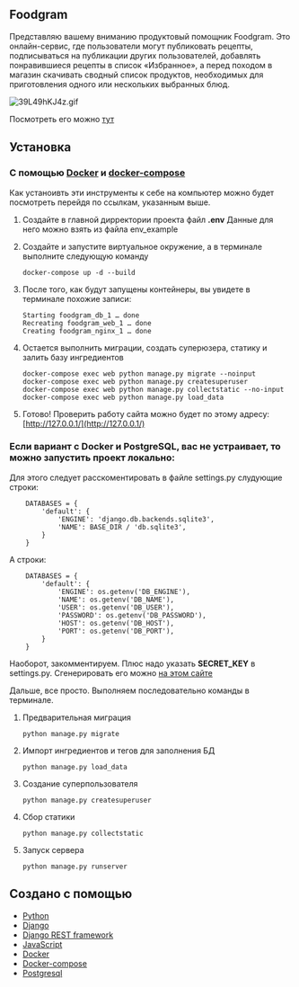 ## Foodgram
Представляю вашему вниманию продуктовый помощник Foodgram. Это онлайн-сервис, где пользователи могут публиковать рецепты, подписываться на публикации других пользователей, добавлять понравившиеся рецепты в список «Избранное», а перед походом в магазин скачивать сводный список продуктов, необходимых для приготовления одного или нескольких выбранных блюд.

![39L49hKJ4z.gif](1)


Посмотреть его можно [тут](https://127.0.0.1/)

## Установка

### С помощью [Docker](https://docs.docker.com/engine/install/) и [docker-compose](https://docs.docker.com/compose/install/)
    
Как устаноивть эти инструменты к себе на компьютер можно будет посмотреть перейдя по ссылкам, указанным выше.


1. Создайте в главной дирректории проекта файл **.env** Данные для него можно взять из файла env_example

2. Создайте и запустите виртуальное окружение, а в терминале выполните следующую команду

    ```
    docker-compose up -d --build
    ```
3. После того, как будут запущены контейнеры, вы увидете в терминале похожие записи:
    ```
   	Starting foodgram_db_1 … done
	Recreating foodgram_web_1 … done
	Creating foodgram_nginx_1 … done
   ```
4. Остается выполнить миграции, создать суперюзера, статику и залить базу ингредиентов
    ```
   	docker-compose exec web python manage.py migrate --noinput
	docker-compose exec web python manage.py createsuperuser
	docker-compose exec web python manage.py collectstatic --no-input
	docker-compose exec web python manage.py load_data

   ```
5. Готово! Проверить работу сайта можно будет по этому адресу: [http://127.0.0.1/](http://127.0.0.1/)
    



### Если вариант с Docker и PostgreSQL, вас не устраивает, то можно запустить проект локально:

Для этого следует расскоментировать в файле settings.py слудующие строки:
    
    
    	DATABASES = {
    		'default': {
        		'ENGINE': 'django.db.backends.sqlite3',
        		'NAME': BASE_DIR / 'db.sqlite3',
    		}
		}

А строки:
    
    
    	DATABASES = {
    		'default': {
        		'ENGINE': os.getenv('DB_ENGINE'),
        		'NAME': os.getenv('DB_NAME'),
        		'USER': os.getenv('DB_USER'),
        		'PASSWORD': os.getenv('DB_PASSWORD'),
        		'HOST': os.getenv('DB_HOST'),
        		'PORT': os.getenv('DB_PORT'),
 			}
		} 

Наоборот, закомментируем.
Плюс надо указать **SECRET_KEY** в settings.py. Сгенерировать его можно [на этом сайте](https://djecrety.ir/)

Дальше, все просто. Выполняем последовательно команды в терминале.

1. Предварительная миграция

    ```
    python manage.py migrate
    ```
2. Импорт ингредиентов и тегов для заполнения БД

    ```
    python manage.py load_data
    ```
3. Создание суперпользователя
    ```
   python manage.py createsuperuser
   ```
4. Сбор статики
    ```
   python manage.py collectstatic
   ```
5. Запуск сервера
    ```
   python manage.py runserver
   ```


## Создано с помощью
* [Python](https://www.python.org/)
* [Django](https://docs.djangoproject.com/en/3.1/)
* [Django REST framework](https://www.django-rest-framework.org/)
* [JavaScript](https://www.javascript.com/)
* [Docker](https://www.docker.com/)
* [Docker-compose](https://docs.docker.com/compose/)
* [Postgresql](https://www.postgresql.org/)
